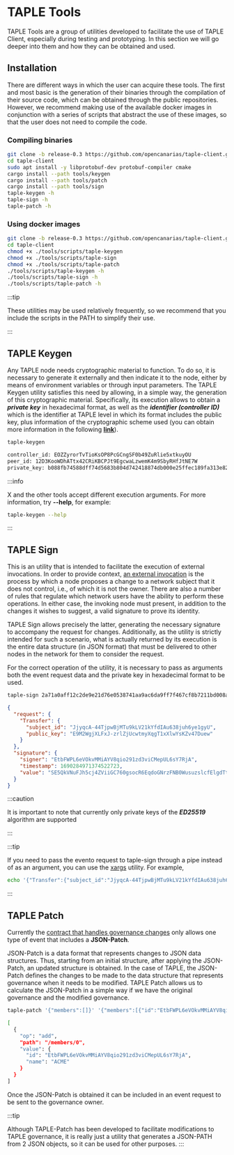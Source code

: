 # TAPLE Tools

TAPLE Tools are a group of utilities developed to facilitate the use of TAPLE Client, especially during testing and prototyping. In this section we will go deeper into them and how they can be obtained and used.

## Installation

There are different ways in which the user can acquire these tools. The first and most basic is the generation of their binaries through the compilation of their source code, which can be obtained through the public repositories. However, we recommend making use of the available docker images in conjunction with a series of scripts that abstract the use of these images, so that the user does not need to compile the code. 

### Compiling binaries

```bash
git clone -b release-0.3 https://github.com/opencanarias/taple-client.git
cd taple-client
sudo apt install -y libprotobuf-dev protobuf-compiler cmake
cargo install --path tools/keygen
cargo install --path tools/patch
cargo install --path tools/sign
taple-keygen -h
taple-sign -h
taple-patch -h
```

### Using docker images

```bash
git clone -b release-0.3 https://github.com/opencanarias/taple-client.git
cd taple-client
chmod +x ./tools/scripts/taple-keygen
chmod +x ./tools/scripts/taple-sign
chmod +x ./tools/scripts/taple-patch
./tools/scripts/taple-keygen -h
./tools/scripts/taple-sign -h
./tools/scripts/taple-patch -h
```

:::tip

These utilities may be used relatively frequently, so we recommend that you include the scripts in the PATH to simplify their use.

:::

## TAPLE Keygen

Any TAPLE node needs cryptographic material to function. To do so, it is necessary to generate it externally and then indicate it to the node, either by means of environment variables or through input parameters. The TAPLE Keygen utility satisfies this need by allowing, in a simple way, the generation of this cryptographic material. Specifically, its execution allows to obtain a ***private key*** in hexadecimal format, as well as the ***identifier (controller ID)*** which is the identifier at TAPLE level in which its format includes the public key, plus information of the cryptographic scheme used (you can obtain more information in the following **[link](../discover/identity.md)**). 

```bash title="Basic usage example"
taple-keygen
```

```bash title="Output"
controller_id: EOZZyrorTvTioKsOP8PcGCngSF0b49ZuRlie5xtkuyOU
peer_id: 12D3KooWDhATtx42CRiKBCPJt9EgcwaLzwemK4m9SbyRHfJtNE7W
private_key: b088fb74588dff74d5683b804d742418874db000e25ffec189fa313e825e1f7e
```

:::info

X and the other tools accept different execution arguments. For more information, try **--help**, for example:
```bash
taple-keygen --help
```

:::

## TAPLE Sign

This is an utility that is intended to facilitate the execution of external invocations. In order to provide context, [an external invocation](../discover/events.md#event-life-cycle) is the process by which a node proposes a change to a network subject that it does not control, i.e., of which it is not the owner. There are also a number of rules that regulate which network users have the ability to perform these operations. In either case, the invoking node must present, in addition to the changes it wishes to suggest, a valid signature to prove its identity.

TAPLE Sign allows precisely the latter, generating the necessary signature to accompany the request for changes. Additionally, as the utility is strictly intended for such a scenario, what is actually returned by its execution is the entire data structure (in JSON format) that must be delivered to other nodes in the network for them to consider the request.

For the correct operation of the utility, it is necessary to pass as arguments both the event request data and the private key in hexadecimal format to be used.

```bash title="Basic usage example"
taple-sign 2a71a0aff12c2de9e21d76e0538741aa9ac6da9ff7f467cf8b7211bd008a3198 '{"Transfer":{"subject_id":"JjyqcA-44TjpwBjMTu9kLV21kYfdIAu638juh6ye1gyU","public_key":"E9M2WgjXLFxJ-zrlZjUcwtmyXqgT1xXlwYsKZv47Duew"}}'
```

```json title="Output"
{
  "request": {
    "Transfer": {
      "subject_id": "JjyqcA-44TjpwBjMTu9kLV21kYfdIAu638juh6ye1gyU",
      "public_key": "E9M2WgjXLFxJ-zrlZjUcwtmyXqgT1xXlwYsKZv47Duew"
    }
  },
  "signature": {
    "signer": "EtbFWPL6eVOkvMMiAYV8qio291zd3viCMepUL6sY7RjA",
    "timestamp": 1690284971374522723,
    "value": "SE5QkVNuFJh5cj4ZViiGC760gsocR6EqdoGNrzFNB0WusuzslcfElgdTt6Ag_Qe17Fg1lja8f5zd81M91OKo6XCQ"
  }
}
```

:::caution

It is important to note that currently only private keys of the ***ED25519*** algorithm are supported

:::

:::tip

If you need to pass the evento request to taple-sign through a pipe instead of as an argument, you can use the [xargs](https://man7.org/linux/man-pages/man1/xargs.1.html) utility. For example,
```bash
echo '{"Transfer":{"subject_id":"JjyqcA-44TjpwBjMTu9kLV21kYfdIAu638juh6ye1gyU","public_key":"E9M2WgjXLFxJ-zrlZjUcwtmyXqgT1xXlwYsKZv47Duew"}}' | xargs -0 -I {} taple-sign "2a71a0aff12c2de9e21d76e0538741aa9ac6da9ff7f467cf8b7211bd008a3198" {}
```

:::

## TAPLE Patch
Currently the [contract that handles governance changes](./governance-schema-and-contract.md) only allows one type of event that includes a **JSON-Patch**.

JSON-Patch is a data format that represents changes to JSON data structures. Thus, starting from an initial structure, after applying the JSON-Patch, an updated structure is obtained. In the case of TAPLE, the JSON-Patch defines the changes to be made to the data structure that represents governance when it needs to be modified. TAPLE Patch allows us to calculate the JSON-Patch in a simple way if we have the original governance and the modified governance.

```bash title="Basic usage example"
taple-patch '{"members":[]}' '{"members":[{"id":"EtbFWPL6eVOkvMMiAYV8qio291zd3viCMepUL6sY7RjA","name":"ACME"}]}'
```

```bash title="Output"
[
  {
    "op": "add",
    "path": "/members/0",
    "value": {
      "id": "EtbFWPL6eVOkvMMiAYV8qio291zd3viCMepUL6sY7RjA",
      "name": "ACME"
    }
  }
]
```

Once the JSON-Patch is obtained it can be included in an event request to be sent to the governance owner.


:::tip

Although TAPLE-Patch has been developed to facilitate modifications to TAPLE governance, it is really just a utility that generates a JSON-PATH from 2 JSON objects, so it can be used for other purposes.
:::